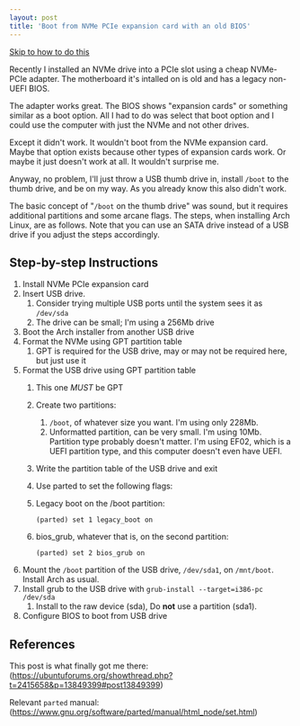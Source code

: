 ```yaml
---
layout: post
title: 'Boot from NVMe PCIe expansion card with an old BIOS'
---
```

[Skip to how to do this](#steps)

Recently I installed an NVMe drive into a PCIe slot using a cheap NVMe-PCIe adapter. The motherboard it's intalled on is old and has a legacy non-UEFI BIOS. 

The adapter works great. The BIOS shows "expansion cards" or something similar as a boot option. All I had to do was select that boot option and I could use the computer with just the NVMe and not other drives.

Except it didn't work. It wouldn't boot from the NVMe expansion card. Maybe that option exists because other types of expansion cards work. Or maybe it just doesn't work at all. It wouldn't surprise me. 

Anyway, no problem, I'll just throw a USB thumb drive in, install `/boot` to the thumb drive, and be on my way. As you already know this also didn't work. 

The basic concept of "`/boot` on the thumb drive" was sound, but it requires additional partitions and some arcane flags. The steps, when installing Arch Linux, are as follows. Note that you can use an SATA drive instead of a USB drive if you adjust the steps accordingly.

<div id="steps"></div>

## Step-by-step Instructions

1. Install NVMe PCIe expansion card
2. Insert USB drive.
    1. Consider trying multiple USB ports until the system sees it as `/dev/sda`
    2. The drive can be small; I'm using a 256Mb drive
3. Boot the Arch installer from another USB drive
4. Format the NVMe using GPT partition table
    1. GPT is required for the USB drive, may or may not be required here, but just use it
5. Format the USB drive using GPT partition table
    1. This one *MUST* be GPT
    2. Create two partitions:
        1. `/boot`, of whatever size you want. I'm using only 228Mb.
        2. Unformatted partition, can be very small. I'm using 10Mb. Partition type probably doesn't matter. I'm using EF02, which is a UEFI partition type, and this computer doesn't even have UEFI.
    3. Write the partition table of the USB drive and exit
    4. Use parted to set the following flags:
    5. Legacy boot on the /boot partition:

        `(parted) set 1 legacy_boot on`
    6. bios_grub, whatever that is, on the second partition:

        `(parted) set 2 bios_grub on`
6. Mount the `/boot` partition of the USB drive, `/dev/sda1`, on `/mnt/boot`. Install Arch as usual.
7. Install grub to the USB drive with `grub-install --target=i386-pc /dev/sda`
    1. Install to the raw device (sda), Do **not** use a partition (sda1).
8. Configure BIOS to boot from USB drive

## References
This post is what finally got me there: (https://ubuntuforums.org/showthread.php?t=2415658&p=13849399#post13849399)

Relevant `parted` manual: (https://www.gnu.org/software/parted/manual/html_node/set.html)
